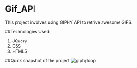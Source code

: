 # Gif_API

This project involves using GIPHY API to retrive awesome GIFS.

##Technologies Used:

1. JQuery
2. CSS
3. HTML5

##Quick snapshot of the project
![giphyloop](/assets/images/giphyloop.gif)
